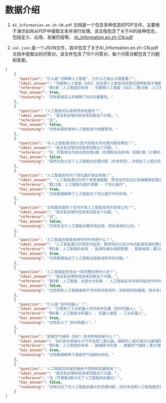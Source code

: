 
# 数据介绍
1. `AI_Information.en.zh-CN.pdf` 文档是一个包含多种信息的PDF文件，主要用于演示如何从PDF中提取文本并进行处理。该文档包含了关于AI的各种信息，包括定义、应用、发展历程等。
[AI_Information.en.zh-CN.pdf](/data/AI_Information.en.zh-CN.pdf ':embed:type=pdf')
<!-- <iframe 
    src="/data/AI_Information.en.zh-CN.pdf" 
    width="100%" 
    height="800px" 
    style="border: none;">
</iframe> -->
2. `val.json` 是一个JSON文件，其中包含了关于AI_Information.en.zh-CN.pdf文档中提取出的问答对。该文件包含了10个问答对，每个问答对都包含了问题和答案。
```json
[
    {
      "question": "什么是‘可解释人工智能’，为什么它被认为很重要？",
      "ideal_answer": "可解释人工智能（XAI）旨在使人工智能系统更加透明和易于理解，提供它们如何做出决策的见解。它之所以重要，是因为能够建立信任、问责制，并确保人工智能系统的公平性。",
      "reference": "第5章：人工智能的未来 - 可解释人工智能（XAI）；第19章：人工智能与伦理",
      "has_answer": true,
      "reasoning": "文档直接定义并解释了XAI的重要性。"
    },
    {
      "question": "人工智能可以用来预测地震吗？",
      "ideal_answer": "我没有足够的信息来回答这个问题。",
      "reference": "无",
      "has_answer": false,
      "reasoning": "文档未提到使用人工智能进行地震预测。"
    },
    {
      "question": "与人工智能驱动的人脸识别相关的伦理问题有哪些？",
      "ideal_answer": "我没有足够的信息来回答这个问题。",
      "reference": "无，尽管相关内容出现在第4章（伦理和社会影响）和第2章（计算机视觉）中。",
      "has_answer": false,
      "reasoning": "虽然文档讨论了人工智能的伦理问题（总体而言），并提到了人脸识别作为一种技术，但并未具体讨论人脸识别的伦理问题。"
    },
    {
      "question": "人工智能如何为个性化医疗做出贡献？",
      "ideal_answer": "人工智能通过分析个体患者数据、预测治疗反应以及根据特定需求定制干预措施，推动个性化医疗的发展。这提高了治疗效果并减少了不良反应。",
      "reference": "第11章：人工智能与医疗保健 - 个性化医疗",
      "has_answer": true,
      "reasoning": "文档直接解释了人工智能在个性化医疗中的作用。"
    },
    {
      "question": "文档是否提到了任何开发人工智能技术的具体公司？",
      "ideal_answer": "我没有足够的信息来回答这个问题。",
      "reference": "无",
      "has_answer": false,
      "reasoning": "文档专注于人工智能的概念和应用，而非具体的公司。"
    },
    {
      "question": "人工智能在智能电网中的作用是什么？",
      "ideal_answer": "人工智能通过实现实时监控、需求响应以及分布式能源资源的整合，优化了智能电网中的能源分配。这增强了电网的可靠性，减少了能源浪费，并支持可再生能源的利用。",
      "reference": "第5章：人工智能的未来 - 能源存储与电网管理 - 智能电网；第15章",
      "has_answer": true,
      "reasoning": "文档直接描述了人工智能在智能电网中的功能。"
    },
    {
      "question": "人工智能能否写出一部完整的原创小说？",
      "ideal_answer": "我没有足够的信息来回答这个问题。",
      "reference": "第9章：人工智能、创造力与创新 - 人工智能在写作和内容创作中的应用（可能还包括第16章）",
      "has_answer": false,
      "reasoning": "文档提到人工智能被用于写作和内容创作，协助研究和编辑，但并未说明人工智能能够独立完成一部完整的原创小说。"
    },
    {
      "question": "什么是‘协作机器人’？",
      "ideal_answer": "它提到了工业机器人中的协作设置（协作机器人）。",
      "reference": "第6章：人工智能与机器人 - 机器人类型 - 工业机器人",
      "has_answer": true,
      "reasoning": "文档定义了‘协作机器人’。"
    },
    {
      "question": "直接空气捕获（DAC）技术的用途是什么？",
      "ideal_answer": "DAC技术直接从大气中去除二氧化碳。捕获的二氧化碳可以被储存或用于各种应用。",
      "reference": "第5章：人工智能的未来 - 碳捕获与利用 - 直接空气捕获；第15章",
      "has_answer": true,
      "reasoning": "文档直接解释了直接空气捕获的目的。"
    },
    {
      "question": "人工智能目前是否被用于控制核武器系统？",
      "ideal_answer": "我没有足够的信息来回答这个问题。",
      "reference": "无（尽管第4章讨论了人工智能的武器化）",
      "has_answer": false,
      "reasoning": "文档讨论了将人工智能武器化的伦理问题，但并未说明人工智能是否目前被用于控制核武器。"
    }
]
```